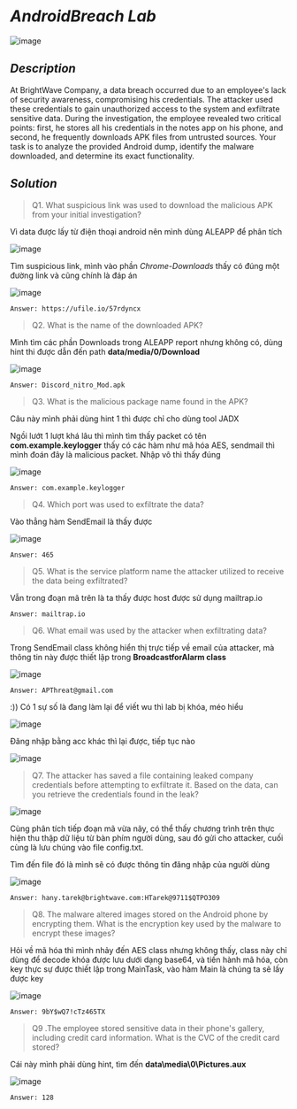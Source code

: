 # _AndroidBreach Lab_

![image](https://github.com/user-attachments/assets/3ec7808e-5d0c-4d92-80c1-db282ccc5843)

## _Description_

At BrightWave Company, a data breach occurred due to an employee's lack of security awareness, compromising his credentials. The attacker used these credentials to gain unauthorized access to the system and exfiltrate sensitive data. During the investigation, the employee revealed two critical points: first, he stores all his credentials in the notes app on his phone, and second, he frequently downloads APK files from untrusted sources. Your task is to analyze the provided Android dump, identify the malware downloaded, and determine its exact functionality.

## _Solution_

> Q1. What suspicious link was used to download the malicious APK from your initial investigation?

Vì data được lấy từ điện thoại android nên mình dùng ALEAPP để phân tích

![image](https://github.com/user-attachments/assets/569a90a0-e506-4d1d-b0e4-729412998bcf)

Tìm suspicious link, mình vào phần _Chrome-Downloads_ thấy có đúng một đường link và cũng chính là đáp án

![image](https://github.com/user-attachments/assets/ef67dc46-6b7c-4a86-8108-985d5432aa3c)

```
Answer: https://ufile.io/57rdyncx
```

> Q2. What is the name of the downloaded APK?

Mình tìm các phần Downloads trong ALEAPP report nhưng không có, dùng hint thi được dẫn đến path __data/media/0/Download__

![image](https://github.com/user-attachments/assets/9a596f4f-cc10-47f9-a591-4cfc9ae382f1)

```
Answer: Discord_nitro_Mod.apk
```

> Q3. What is the malicious package name found in the APK?

Câu này mình phải dùng hint 1 thì được chỉ cho dùng tool JADX

Ngồi lướt 1 lượt khá lâu thì mình tìm thấy packet có tên __com.example.keylogger__ thấy có các hàm như mã hóa AES, sendmail thì mình đoán đây là malicious packet. Nhập vô thì thấy đúng

![image](https://github.com/user-attachments/assets/32f30241-3119-408d-985d-44d9a283f1ab)

```
Answer: com.example.keylogger
```

> Q4. Which port was used to exfiltrate the data?

Vào thẳng hàm SendEmail là thấy được

![image](https://github.com/user-attachments/assets/bfd1494f-1484-4ce7-85a3-72bfec8161b1)

```
Answer: 465
```

> Q5. What is the service platform name the attacker utilized to receive the data being exfiltrated?

Vẫn trong đoạn mã trên là ta thấy được host được sử dụng mailtrap.io

```
Answer: mailtrap.io
```

> Q6. What email was used by the attacker when exfiltrating data?

Trong SendEmail class không hiển thị trực tiếp về email của attacker, mà thông tin này được thiết lập trong __BroadcastforAlarm class__

![image](https://github.com/user-attachments/assets/ae835929-4ab9-407e-822c-831394a1e411)

```
Answer: APThreat@gmail.com
```

:)) Có 1 sự số là đang làm lại để viết wu thì lab bị khóa, méo hiểu

![image](https://github.com/user-attachments/assets/17fef572-c59b-4af7-82c7-3d7150477b56)

Đăng nhập bằng acc khác thì lại được, tiếp tục nào

![image](https://github.com/user-attachments/assets/b5f32285-1ac1-4a73-924c-6a1dd8c2a7fb)

> Q7. The attacker has saved a file containing leaked company credentials before attempting to exfiltrate it. Based on the data, can you retrieve the credentials found in the leak?

![image](https://github.com/user-attachments/assets/ae835929-4ab9-407e-822c-831394a1e411)

Cùng phân tích tiếp đoạn mã vừa nãy, có thể thấy chương trình trên thực hiện thu thập dữ liệu từ bàn phím người dùng, sau đó gửi cho attacker, cuối cùng là lưu chúng vào file config.txt. 

Tìm đến file đó là mình sẽ có được thông tin đăng nhập của người dùng

![image](https://github.com/user-attachments/assets/fc047302-2a0e-4d07-9133-20c072b5a174)

```
Answer: hany.tarek@brightwave.com:HTarek@9711$QTPO309
```

> Q8. The malware altered images stored on the Android phone by encrypting them. What is the encryption key used by the malware to encrypt these images?

Hỏi về mã hóa thì mình nhảy đến AES class nhưng không thấy, class này chỉ dùng để decode khóa được lưu dưới dạng base64, và tiến hành mã hóa, còn key thực sự được thiết lập trong MainTask, vào hàm Main là chúng ta sẽ lấy được key

![image](https://github.com/user-attachments/assets/9aa501b2-0974-42f5-a5ff-25d6df8439e0)

```
Answer: 9bY$wQ7!cTz465TX
```

> Q9 .The employee stored sensitive data in their phone's gallery, including credit card information. What is the CVC of the credit card stored?

Cái này mình phải dùng hint, tìm đến __data\media\0\Pictures\.aux__

![image](https://github.com/user-attachments/assets/9a2f4272-7637-426f-9231-ba34c4454881)

```
Answer: 128
```



